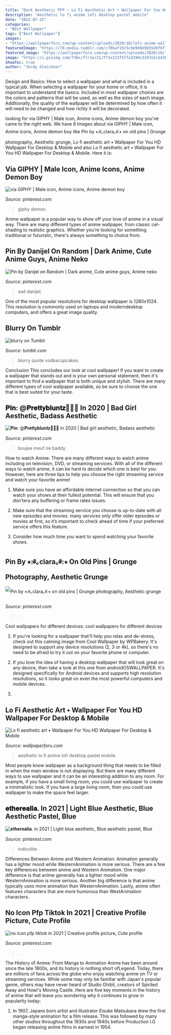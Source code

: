 ```yaml
---
title: "Dark Aesthetic PFP ~ Lo Fi Aesthetic Art • Wallpaper For You Hd Wallpaper For Desktop &amp; Mobile"
description: "Aesthetic lo fi anime lofi desktop pastel mobile"
date: "2022-07-25"
categories:
- "Best Wallpaper"
tags: ["Best Wallpaper"]
images:
- "https://wallpaperforu.com/wp-content/uploads/2020/10/lofi-anime-wallpaper-20101715501329.jpg"
featuredImage: "https://78.media.tumblr.com/c786af19c5c9e998d9935d9f6f139d9d/tumblr_ovmc51qzV11ve4jdio1_500.jpg"
featured_image: "https://wallpaperforu.com/wp-content/uploads/2020/10/lofi-anime-wallpaper-20101715501329.jpg"
image: "https://i.pinimg.com/736x/f7/1e/21/f71e213f5ffa3198c3197e2cb420a99c.jpg"
ShowToc: true
author: "Jordy Gleichner"
---
```



Design and Basics: How to select a wallpaper and what is included in a typical job.
When selecting a wallpaper for your home or office, it is important to understand the basics. Included in most wallpaper choices are the colors and patterns that will be used, as well as the sizes of each image. Additionally, the quality of the wallpaper will be determined by how often it will need to be changed and how richly it will be decorated.

	

		
looking for via GIPHY | Male icon, Anime icons, Anime demon boy you've came to the right web. We have 8 Images about via GIPHY | Male icon, Anime icons, Anime demon boy like Pin by ⭑:༅｡clara｡༅:⭑ on old pins | Grunge photography, Aesthetic grunge, Lo fi aesthetic art • Wallpaper For You HD Wallpaper For Desktop &amp; Mobile and also Lo fi aesthetic art • Wallpaper For You HD Wallpaper For Desktop &amp; Mobile. Here it is:
		
    
## Via GIPHY | Male Icon, Anime Icons, Anime Demon Boy

<img loading=lazy src="https://i.pinimg.com/736x/f7/1e/21/f71e213f5ffa3198c3197e2cb420a99c.jpg" onerror="this.onerror=null;this.src='https://tse4.mm.bing.net/th?id=OIP.nWsWNdu0DzWz6zwEVotTywHaHa&amp;pid=15.1';" alt="via GIPHY | Male icon, Anime icons, Anime demon boy">

_Source: pinterest.com_

>giphy demon. 

	

Anime wallpaper is a popular way to show off your love of anime in a visual way. There are many different types of anime wallpaper, from classic cel-shading to realistic graphics. Whether you're looking for something traditional or futuristic, there's always something to choice from.

    
## Pin By Danijel On Random | Dark Anime, Cute Anime Guys, Anime Neko

<img loading=lazy src="https://i.pinimg.com/736x/d5/85/2a/d5852adb90bcd83e9465bba955c3c3dc.jpg" onerror="this.onerror=null;this.src='https://tse1.mm.bing.net/th?id=OIP.4uFOLuALDxRtqLSPcdyU7gHaLm&amp;pid=15.1';" alt="Pin by Danijel on Random | Dark anime, Cute anime guys, Anime neko">

_Source: pinterest.com_

>sad danijel. 

	

One of the most popular resolutions for desktop wallpaper is 1280x1024. This resolution is commonly used on laptops and moderndesktop computers, and offers a great image quality.

    
## Blurry On Tumblr

<img loading=lazy src="https://78.media.tumblr.com/c786af19c5c9e998d9935d9f6f139d9d/tumblr_ovmc51qzV11ve4jdio1_500.jpg" onerror="this.onerror=null;this.src='https://tse3.mm.bing.net/th?id=OIP.JGjisfhPMKNL7WNThpw8ZgAAAA&amp;pid=15.1';" alt="blurry on Tumblr">

_Source: tumblr.com_

>blurry quote vodkacupcakes. 

	

Conclusion
This concludes our look at cool wallpaper! If you want to create a wallpaper that stands out and is your own personal statement, then it's important to find a wallpaper that is both unique and stylish. There are many different types of cool wallpaper available, so be sure to choose the one that is best suited for your taste.

    
## 𝐏𝐢𝐧: @𝐏𝐫𝐞𝐭𝐭𝐲𝐛𝐥𝐮𝐧𝐭𝐳🧚🏽‍♀️ In 2020 | Bad Girl Aesthetic, Badass Aesthetic

<img loading=lazy src="https://i.pinimg.com/736x/aa/42/92/aa429298aff3ecdc4440c43bcfdd9661.jpg" onerror="this.onerror=null;this.src='https://tse4.mm.bing.net/th?id=OIP.kte4Cur0AHcrNHfW5VSSxgHaHX&amp;pid=15.1';" alt="𝐏𝐢𝐧: @𝐏𝐫𝐞𝐭𝐭𝐲𝐛𝐥𝐮𝐧𝐭𝐳🧚🏽‍♀️ in 2020 | Bad girl aesthetic, Badass aesthetic">

_Source: pinterest.com_

>boujee meuf ire baddy. 

	

How to watch Anime: There are many different ways to watch anime including on television, DVD, or streaming services.
With all of the different ways to watch anime, it can be hard to decide which one is best for you. However, here are three tips to help you choose the right streaming service and watch your favorite anime!
1. Make sure you have an affordable internet connection so that you can watch your shows at their fullest potential. This will ensure that you don’tera any buffering or frame rates issues.

2. Make sure that the streaming service you choose is up-to-date with all new episodes and movies. many services only offer older episodes or movies at first, so it’s important to check ahead of time if your preferred service offers this feature.

3. Consider how much time you want to spend watching your favorite shows.

    
## Pin By ⭑:༅｡clara｡༅:⭑ On Old Pins | Grunge Photography, Aesthetic Grunge

<img loading=lazy src="https://i.pinimg.com/736x/1c/d7/ef/1cd7efd3a8c7672230d52f7acec59851.jpg" onerror="this.onerror=null;this.src='https://tse3.mm.bing.net/th?id=OIP.1CgrBupM-Zi_Bfiis9_1iAHaHa&amp;pid=15.1';" alt="Pin by ⭑:༅｡clara｡༅:⭑ on old pins | Grunge photography, Aesthetic grunge">

_Source: pinterest.com_

>. 

	

Cool wallpapers for different devices:
cool wallpapers for different devices 

1. If you're looking for a wallpaper that'll help you relax and de-stress, check out this calming image from Cool Wallpaper by WPBakery. It's designed to support any device resolutions (2, 3 or 4k), so there's no need to be afraid to try it out on your favorite phone or computer.

2. If you love the idea of having a desktop wallpaper that will look great on any device, then take a look at this one from androidOSWALLPAPER. It's designed specifically for Android devices and supports high resolution resolutions, so it looks great on even the most powerful computers and mobile devices.

3.

    
## Lo Fi Aesthetic Art • Wallpaper For You HD Wallpaper For Desktop &amp; Mobile

<img loading=lazy src="https://wallpaperforu.com/wp-content/uploads/2020/10/lofi-anime-wallpaper-20101715501329.jpg" onerror="this.onerror=null;this.src='https://tse4.mm.bing.net/th?id=OIP.CoI87hcb2qeKfcvZjOKz4QHaNK&amp;pid=15.1';" alt="Lo fi aesthetic art • Wallpaper For You HD Wallpaper For Desktop &amp; Mobile">

_Source: wallpaperforu.com_

>aesthetic lo fi anime lofi desktop pastel mobile. 

	

Most people know wallpaper as a background thing that needs to be filled in when the main window is not displaying. But there are many different ways to use wallpaper and it can be an interesting addition to any room. For example, if you have a small living room, you could use wallpaper to create a minimalistic look. If you have a large living room, then you could use wallpaper to make the space feel larger.

    
## 𝐞𝐭𝐡𝐞𝐫𝐞𝐚𝐥𝐢𝐚. In 2021 | Light Blue Aesthetic, Blue Aesthetic Pastel, Blue

<img loading=lazy src="https://i.pinimg.com/736x/e4/c4/b8/e4c4b8c73f19bdba77fe2975bc15327e.jpg" onerror="this.onerror=null;this.src='https://tse1.mm.bing.net/th?id=OIP.i-cV4RY2tbNP75ajGjjeEQHaJ3&amp;pid=15.1';" alt="𝐞𝐭𝐡𝐞𝐫𝐞𝐚𝐥𝐢𝐚. in 2021 | Light blue aesthetic, Blue aesthetic pastel, Blue">

_Source: pinterest.com_

>indicolite. 

	

Differences Between Anime and Western Animation: Animation generally has a lighter mood while WesternAnimation is more serious.
There are a few key differences between anime and Western Animation. One major difference is that anime generally has a lighter mood while WesternAnimation is more serious. Another big difference is that anime typically uses more animation than WesternAnimation. Lastly, anime often features characters that are more humorous than WestAnimation characters.

    
## No Icon Pfp Tiktok In 2021 | Creative Profile Picture, Cute Profile

<img loading=lazy src="https://i.pinimg.com/736x/12/9e/75/129e753379420e911c52a923c664fd69.jpg" onerror="this.onerror=null;this.src='https://tse2.mm.bing.net/th?id=OIP.NfTxNESqODr76HiBJao_-gHaNK&amp;pid=15.1';" alt="no icon pfp tiktok in 2021 | Creative profile picture, Cute profile">

_Source: pinterest.com_

>. 

	

The History of Anime: From Manga to Animation
Anime has been around since the late 1800s, and its history is nothing short ofLegend. Today, there are millions of fans across the globe who enjoy watching anime on TV or streaming services. While some may only be familiar with Japan's popular genre, others may have never heard of Studio Ghibli, creators of Spirited Away and Howl's Moving Castle. Here are five key moments in the history of anime that will leave you wondering why it continues to grow in popularity today:
1) In 1907, Japans born artist and illustrator Eisuke Matsubara drew the first manga-style animation for a film release. This was followed by many other studios throughout the 1930s and 1940s before Production I.G began releasing anime films in earnest in 1954.


